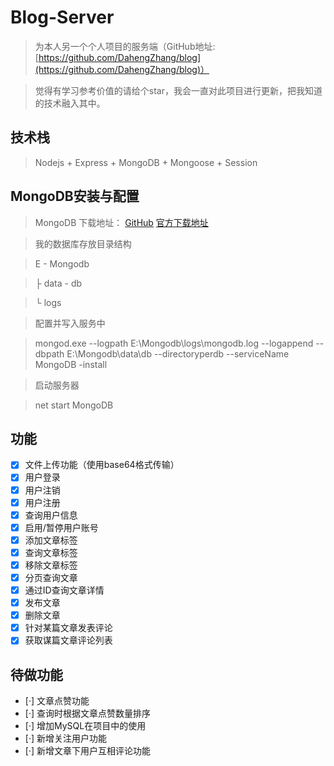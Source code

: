 # Blog-Server

> 为本人另一个个人项目的服务端（GitHub地址:[https://github.com/DahengZhang/blog](https://github.com/DahengZhang/blog)）

> 觉得有学习参考价值的请给个star，我会一直对此项目进行更新，把我知道的技术融入其中。

## 技术栈

> Nodejs + Express + MongoDB + Mongoose + Session

## MongoDB安装与配置

> MongoDB 下载地址： [GitHub](https://github.com/mongodb/mongo) [官方下载地址](https://www.mongodb.com/download-center?jmp=nav#community)

> 我的数据库存放目录结构

> E - Mongodb

>   ├ data - db

>   └ logs

> 配置并写入服务中

> mongod.exe --logpath E:\Mongodb\logs\mongodb.log --logappend --dbpath E:\Mongodb\data\db --directoryperdb --serviceName MongoDB -install

> 启动服务器

> net start MongoDB

## 功能

- [x] 文件上传功能（使用base64格式传输）
- [x] 用户登录
- [x] 用户注销
- [x] 用户注册
- [x] 查询用户信息
- [x] 启用/暂停用户账号
- [x] 添加文章标签
- [x] 查询文章标签
- [x] 移除文章标签
- [x] 分页查询文章
- [x] 通过ID查询文章详情
- [x] 发布文章
- [x] 删除文章
- [x] 针对某篇文章发表评论
- [x] 获取谋篇文章评论列表

## 待做功能

- [·] 文章点赞功能
- [·] 查询时根据文章点赞数量排序
- [·] 增加MySQL在项目中的使用
- [·] 新增关注用户功能
- [·] 新增文章下用户互相评论功能
